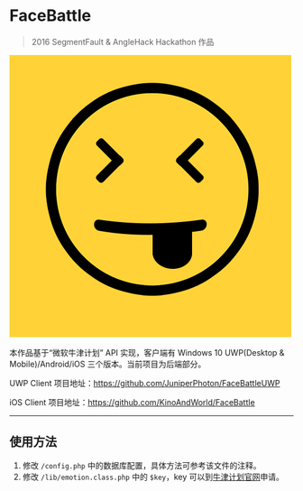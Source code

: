 # FaceBattle

> 2016 SegmentFault & AngleHack Hackathon 作品

![Logo](icon.png)

本作品基于“微软牛津计划” API 实现，客户端有 Windows 10 UWP(Desktop & Mobile)/Android/iOS 三个版本。当前项目为后端部分。


UWP Client 项目地址：https://github.com/JuniperPhoton/FaceBattleUWP

iOS Client 项目地址：https://github.com/KinoAndWorld/FaceBattle

---

## 使用方法

1. 修改 `/config.php` 中的数据库配置，具体方法可参考该文件的注释。
2. 修改 `/lib/emotion.class.php` 中的 `$key`，key 可以到[牛津计划官网](https://www.azure.cn/cognitive-services)申请。